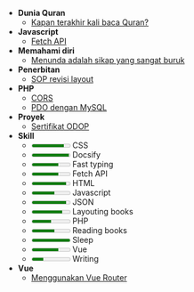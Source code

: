 - **Dunia Quran**
  - [Kapan terakhir kali baca Quran?](/baca/kapan-terakhir-kali-baca-quran)
- **Javascript**
  - [Fetch API](/baca/fetch)
- **Memahami diri**
  - [Menunda adalah sikap yang sangat buruk](/baca/menunda-adalah-sikap-yang-sangat-buruk)
- **Penerbitan**
  - [SOP revisi layout](/baca/sop-revisi-layout)
- **PHP**
  - [CORS](/baca/cors)
  - [PDO dengan MySQL](/baca/pdo-dengan-mysql)
- **Proyek**
  - [Sertifikat ODOP](https://sertifikat.ngodop.com/)
- **Skill**
  - <meter value="0.85"></meter> CSS
  - <meter value="0.98"></meter> Docsify
  - <meter value="0.7"></meter> Fast typing
  - <meter value="0.7"></meter> Fetch API
  - <meter value="0.9"></meter> HTML
  - <meter value="0.6"></meter> Javascript
  - <meter value="0.9"></meter> JSON
  - <meter value="0.8"></meter> Layouting books
  - <meter value="0.5"></meter> PHP
  - <meter value="0.6"></meter> Reading books
  - <meter value="1"></meter> Sleep
  - <meter value="0.7"></meter> Vue
  - <meter value="0.3"></meter> Writing
- **Vue**
  - [Menggunakan Vue Router](/baca/menggunakan-vue-router)